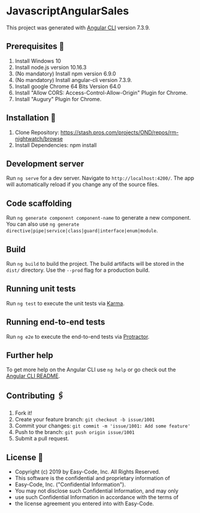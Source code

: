 # JavascriptAngularSales

This project was generated with [Angular CLI](https://github.com/angular/angular-cli) version 7.3.9.

## Prerequisites  🚀
1. Install Windows 10
2. Install node.js version 10.16.3
3. (No mandatory) Install npm version 6.9.0
4. (No mandatory) Install angular-cli version 7.3.9.
5. Install google Chrome 64 Bits Version 64.0
6. Install "Allow CORS: Access-Control-Allow-Origin" Plugin for Chrome.
7. Install "Augury" Plugin for Chrome.

## Installation 🔧
1. Clone Repository: https://stash.pros.com/projects/OND/repos/rm-nightwatch/browse
2. Install Dependencies: npm install

## Development server

Run `ng serve` for a dev server. Navigate to `http://localhost:4200/`. The app will automatically reload if you change any of the source files.

## Code scaffolding

Run `ng generate component component-name` to generate a new component. You can also use `ng generate directive|pipe|service|class|guard|interface|enum|module`.

## Build

Run `ng build` to build the project. The build artifacts will be stored in the `dist/` directory. Use the `--prod` flag for a production build.

## Running unit tests

Run `ng test` to execute the unit tests via [Karma](https://karma-runner.github.io).

## Running end-to-end tests

Run `ng e2e` to execute the end-to-end tests via [Protractor](http://www.protractortest.org/).

## Further help

To get more help on the Angular CLI use `ng help` or go check out the [Angular CLI README](https://github.com/angular/angular-cli/blob/master/README.md).

## Contributing 🖇️

1. Fork it!
2. Create your feature branch: `git checkout -b issue/1001`
3. Commit your changes: `git commit -m 'issue/1001: Add some feature'`
4. Push to the branch: `git push origin issue/1001`
5. Submit a pull request.

## License 📄
* Copyright (c) 2019 by Easy-Code, Inc.  All Rights Reserved.
* This software is the confidential and proprietary information of
* Easy-Code, Inc. ("Confidential Information").
* You may not disclose such Confidential Information, and may only
* use such Confidential Information in accordance with the terms of
* the license agreement you entered into with Easy-Code.
